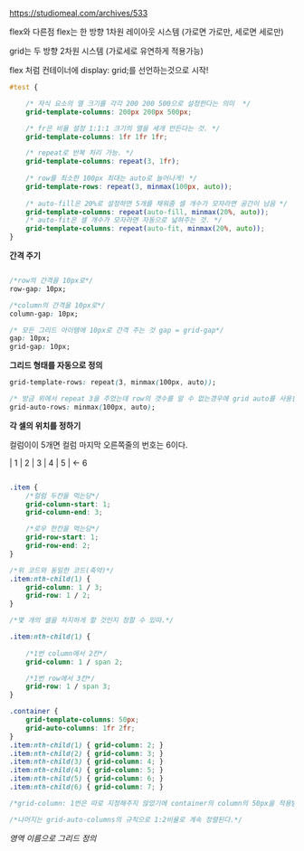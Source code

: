 https://studiomeal.com/archives/533

flex와 다른점
flex는 한 방향 1차원 레이아웃 시스템 (가로면 가로만, 세로면 세로만)

grid는 두 방향 2차원 시스템 (가로세로 유연하게 적용가능)

flex 처럼
컨테이너에 display: grid;를 선언하는것으로 시작!

```css
#test {

    /* 자식 요소의 열 크기를 각각 200 200 500으로 설정한다는 의미  */
    grid-template-columns: 200px 200px 500px;

    /* fr은 비율 설정 1:1:1 크기의 열을 세개 만든다는 것. */
    grid-template-columns: 1fr 1fr 1fr;  

    /* repeat로 반복 처리 가능. */
    grid-template-columns: repeat(3, 1fr);  
    
    /* row를 최소한 100px 최대는 auto로 늘어나게! */
    grid-template-rows: repeat(3, minmax(100px, auto)); 
    
    /* auto-fill은 20%로 설정하면 5개를 채워줌 셀 개수가 모자라면 공간이 남음 */
    grid-template-columns: repeat(auto-fill, minmax(20%, auto)); 
    /* auto-fit은 셀 개수가 모자라면 자동으로 넓혀주는 것. */
    grid-template-columns: repeat(auto-fit, minmax(20%, auto)); 
}
```

**간격 주기**

```css

/*row의 간격을 10px로*/
row-gap: 10px; 

/*column의 간격을 10px로*/
column-gap: 10px; 

/* 모든 그리드 아이템에 10px로 간격 주는 것 gap = grid-gap*/
gap: 10px;
grid-gap: 10px;
```

**그리드 형태를 자동으로 정의**

```css
grid-template-rows: repeat(3, minmax(100px, auto));

/* 방금 위에서 repeat 3을 주었는데 row의 갯수를 알 수 없는경우에 grid auto를 사용한다. */
grid-auto-rows: minmax(100px, auto);
```

**각 셀의 위치를 정하기**

컬럼이이 5개면 컬럼 마지막 오른쪽줄의 번호는 6이다.

| 1 | 2 | 3 | 4 | 5 | <- 6
```css

.item {
    /*컬럼 두칸을 먹는당*/
	grid-column-start: 1;
	grid-column-end: 3; 

    /*로우 한칸을 먹는당*/
	grid-row-start: 1;
	grid-row-end: 2;
}

/*위 코드와 동일한 코드(축약)*/
.item:nth-child(1) {
	grid-column: 1 / 3;
	grid-row: 1 / 2;
}

/*몇 개의 셀을 차지하게 할 것인지 정할 수 있따.*/

.item:nth-child(1) {
    
    /*1번 column에서 2칸*/
	grid-column: 1 / span 2;

    /*1번 row에서 3칸*/
	grid-row: 1 / span 3;
}

.container {
	grid-template-columns: 50px;
	grid-auto-columns: 1fr 2fr;
}
.item:nth-child(1) { grid-column: 2; }
.item:nth-child(2) { grid-column: 3; }
.item:nth-child(3) { grid-column: 4; }
.item:nth-child(4) { grid-column: 5; }
.item:nth-child(5) { grid-column: 6; }
.item:nth-child(6) { grid-column: 7; }

/*grid-column: 1번은 따로 지정해주지 않았기에 container의 column의 50px을 적용받는다.*/

/*나머지는 grid-auto-columns의 규칙으로 1:2비율로 계속 정렬된다.*/

```

*영역 이름으로 그리드 정의*

